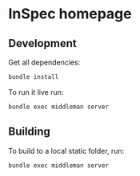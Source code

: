# InSpec homepage

## Development

Get all dependencies:

```bash
bundle install
```

To run it live run:

```bash
bundle exec middleman server
```

## Building

To build to a local static folder, run:

```bash
bundle exec middleman server
```
